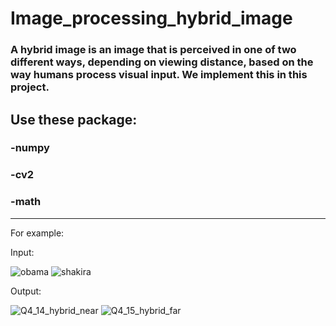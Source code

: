 # Image_processing_hybrid_image
### A hybrid image is an image that is perceived in one of two different ways, depending on viewing distance, based on the way humans process visual input. We implement this in this project.

## Use these package:
### -numpy
### -cv2 
### -math
---
For example:

Input:

![obama](https://user-images.githubusercontent.com/89074426/187865966-d598684f-994e-431f-a816-df30fe99bd8a.jpg) 
![shakira](https://user-images.githubusercontent.com/89074426/187865998-850cadce-aa07-46f8-89ce-8dd559ecd22a.jpg)

Output:

![Q4_14_hybrid_near](https://user-images.githubusercontent.com/89074426/187866393-67b8a0cb-5f56-4f42-89a8-cd4831d4b3f0.jpg)
![Q4_15_hybrid_far](https://user-images.githubusercontent.com/89074426/187866405-c4b9d298-1459-4e14-8d85-2f15b25371de.jpg)
